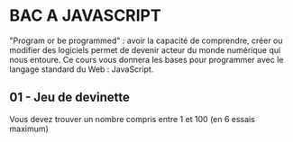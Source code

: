 # BAC A JAVASCRIPT

"Program or be programmed" : avoir la capacité de comprendre, créer ou modifier des logiciels permet de devenir acteur du monde numérique qui nous entoure. Ce cours vous donnera les bases pour programmer avec le langage standard du Web : JavaScript.

## 01 - Jeu de devinette

Vous devez trouver un nombre compris entre 1 et 100 (en 6 essais maximum)
